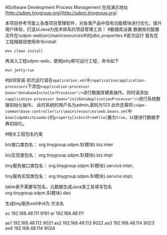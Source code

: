 #Software Development Process Management
在线演示地址[http://sdpm.tinygroup.org](http://sdpm.tinygroup.org)

本项目参考市面上各类项目管理软件，对各类产品中现有功能模块进行优化，提升用户体验，打造以Java为技术体系的项目管理工具！
#数据库设置
数据库的配置文件在\sdpm-web\src\main\resources中的jdbc.properties
#首次运行
首先在工程根路径使用命令install
```
mvn clean install
```
再进入工程sdpm-web，使用jetty即可运行工程，命令如下
```
mvn jetty:run
```

#如何安装
初次运行请在```application.xml```中```/application/application-processors```下添加```<application-processor bean="databaseInstallerProcessor"/>```进行数据库建表操作。同时请添加 ```<application-processor bean="initDataApplicationProcessor"/>```进行系统数据初始化操作。
此时系统的用户名为admin,密码为123
此外还需将```\sdpm-common\base-controller\src\main\resources\web.beans.xml```中```bean[sdpmDictLoader]```的```property[isInitFromFile]```置为```true```，以便进行数据字典初始化。

#相关工程包名约束

biz接口类包名：
org.tinygroup.sdpm.${模块}.biz.inter

biz实现类包名：
org.tinygroup.sdpm.${模块}.biz.impl

tiny服务接口类包名：
org.tinygroup.sdpm.${模块}.service.inter;

tiny服务实现类包名：
org.tinygroup.sdpm.${模块}.service.impl;

table表不需要写包名，元数据生成Java类工具填写包名
org.tinygroup.sdpm.${模块}.dao

生成tiny服务xml中id为 方法名


sc 192.168.48.111 9191
ar 192.168.48.111

as1 192.168.48.112 9021
as2 192.168.48.113 9022
as3 192.168.48.114 9023
as4 192.168.48.114 9024